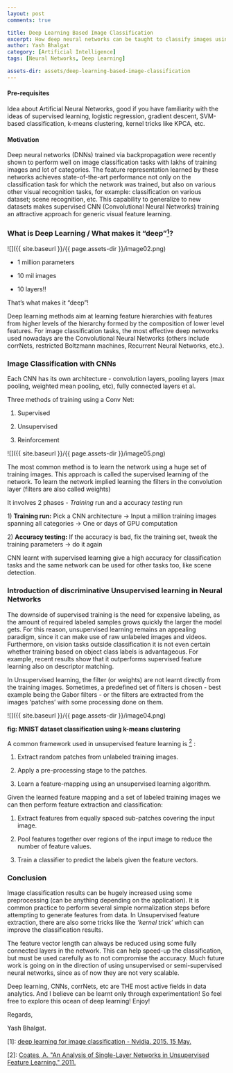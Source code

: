 ```yaml
---
layout: post
comments: true

title: Deep Learning Based Image Classification
excerpt: How deep neural networks can be taught to classify images using deep learning
author: Yash Bhalgat
category: [Artificial Intelligence]
tags: [Neural Networks, Deep Learning]

assets-dir: assets/deep-learning-based-image-classification
---
```


#### Pre-requisites

Idea about Artificial Neural Networks, good if you
have familiarity with the ideas of supervised learning, logistic
regression, gradient descent, SVM-based classification, k-means
clustering, kernel tricks like KPCA, etc.

#### Motivation

Deep neural networks (DNNs) trained via backpropagation
were recently shown to perform well on image classification tasks with
lakhs of training images and lot of categories. The feature
representation learned by these networks achieves state-of-the-art
performance not only on the classification task for which the network
was trained, but also on various other visual recognition tasks, for
example: classification on various dataset; scene recognition, etc. This
capability to generalize to new datasets makes supervised CNN
(Convolutional Neural Networks) training an attractive approach for
generic visual feature learning.


### What is Deep Learning / What makes it “deep”[<sup>1</sup>](http://www.nvidia.com/content/events/geoInt2015/LBrown_DL_Image_ClassificationGEOINT.pdf)?

![]({{ site.baseurl }}/{{ page.assets-dir }}/image02.png)

-   1 million parameters

-   10 mil images

-   10 layers!!

That’s what makes it “deep”!

Deep learning methods aim at learning feature hierarchies with features
from higher levels of the hierarchy formed by the composition of lower
level features. For image classification tasks, the most effective deep
networks used nowadays are the Convolutional Neural Networks (others
include corrNets, restricted Boltzmann machines, Recurrent Neural
Networks, etc.).

### Image Classification with CNNs

Each CNN has its own architecture - convolution layers, pooling layers
(max pooling, weighted mean pooling, etc), fully connected layers et al.

Three methods of training using a Conv Net:

1.  Supervised

2.  Unsupervised

3.  Reinforcement

![]({{ site.baseurl }}/{{ page.assets-dir }}/image05.png)

The most common method is to learn the network using a huge set of
training images. This approach is called the supervised learning of the
network. To learn the network implied learning the filters in the
convolution layer (filters are also called weights)

It involves 2 phases - *Training* run and a accuracy *testing* run

1\) **Training run:** Pick a CNN architecture -> Input a million
training images spanning all categories -> One or days of GPU
computation

2\) **Accuracy testing:** If the accuracy is bad, fix the training set,
tweak the training parameters -> do it again

CNN learnt with supervised learning give a high accuracy for
classification tasks and the same network can be used for other tasks
too, like scene detection.

### Introduction of discriminative Unsupervised learning in Neural Networks

The downside of supervised training is the need for expensive labeling,
as the amount of required labeled samples grows quickly the larger the
model gets. For this reason, unsupervised learning remains an appealing
paradigm, since it can make use of raw unlabeled images and videos.
Furthermore, on vision tasks outside classification it is not even
certain whether training based on object class labels is advantageous.
For example, recent results show that it outperforms supervised feature
learning also on descriptor matching.

In Unsupervised learning, the filter (or weights) are not learnt
directly from the training images. Sometimes, a predefined set of
filters is chosen - best example being the Gabor filters - or the
filters are extracted from the images ‘patches’ with some processing
done on them.

![]({{ site.baseurl }}/{{ page.assets-dir }}/image04.png)

**fig: MNIST dataset classification using k-means clustering**

A common framework used in unsupervised feature learning is [<sup>2</sup>](http://ai.stanford.edu/~ang/papers/aistats11-AnalysisSingleLayerUnsupervisedFeatureLearning.pdf) :

1.  Extract random patches from unlabeled training images.

2.  Apply a pre-processing stage to the patches.

3.  Learn a feature-mapping using an unsupervised learning algorithm.

Given the learned feature mapping and a set of labeled training images
we can then perform feature extraction and classification:

1.  Extract features from equally spaced sub-patches covering the
    input image.

2.  Pool features together over regions of the input image to reduce the
    number of feature values.

3.  Train a classifier to predict the labels given the feature vectors.

### Conclusion

Image classification results can be hugely increased using some
preprocessing (can be anything depending on the application). It is
common practice to perform several simple normalization steps before
attempting to generate features from data. In Unsupervised feature
extraction, there are also some tricks like the *‘kernel trick’* which
can improve the classification results.

The feature vector length can always be reduced using some fully
connected layers in the network. This can help speed-up the
classification, but must be used carefully as to not compromise the
accuracy. Much future work is going on in the direction of using
unsupervised or semi-supervised neural networks, since as of now they
are not very scalable.

Deep learning, CNNs, corrNets, etc are THE most active fields in data
analytics. And I believe can be learnt only through experimentation! So
feel free to explore this ocean of deep learning! Enjoy!

Regards,

Yash Bhalgat.

\[1\]: [deep learning for image classification - Nvidia. 2015. 15 May.](http://www.nvidia.com/content/events/geoInt2015/LBrown_DL_Image_ClassificationGEOINT.pdf)

\[2\]: [Coates, A. "An Analysis of Single-Layer Networks in Unsupervised Feature Learning." 2011.](http://ai.stanford.edu/~ang/papers/aistats11-AnalysisSingleLayerUnsupervisedFeatureLearning.pdf)
